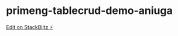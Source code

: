 # primeng-tablecrud-demo-aniuga

[Edit on StackBlitz ⚡️](https://stackblitz.com/edit/primeng-tablecrud-demo-aniuga)